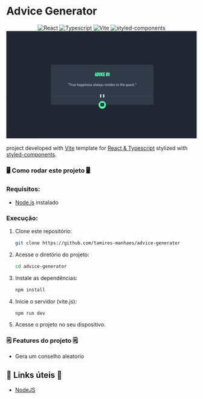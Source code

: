# Advice Generator

<div align="center">
<div data-badges>
    <img src="https://img.shields.io/badge/react-%2320232a.svg?style=for-the-badge&logo=react&logoColor=%2361DAFB" alt="React" />
    <img src="https://img.shields.io/badge/TypeScript-3178C6?style=for-the-badge&logo=typescript&logoColor=white" alt="Typescript" />
    <img src="https://img.shields.io/badge/Vite-646CFF?style=for-the-badge&logo=vite&logoColor=white" alt="Vite" />
    <img src="https://img.shields.io/badge/Styled--Components-DB7093?style=for-the-badge&logo=styled-components&logoColor=white" alt="styled-components" />
</div>
<img src="https://github.com/tamires-manhaes/advice-generator/blob/main/advice-generator.png" width="650" />
</div>


project developed with [Vite](https://vitejs.dev/) template for [React & Typescript](https://react.dev/learn/typescript) stylized with [styled-components](https://styled-components.com/). 

### 🖥️ Como rodar este projeto 🖥️

### Requisitos:

- [Node.js](https://nodejs.org/pt) instalado

### Execução:

1. Clone este repositório:

   ```sh
   git clone https://github.com/tamires-manhaes/advice-generator
   ```

2. Acesse o diretório do projeto:

   ```sh
   cd advice-generator
   ```

3. Instale as dependências:

   ```sh
   npm install
   ```

4. Inicie o servidor (vite.js):

   ```sh
   npm run dev
   ```

5. Acesse o projeto no seu dispositivo.

### 🗒️ Features do projeto 🗒️

- Gera um conselho aleatorio 

## 💎 Links úteis 💎

- [NodeJS](https://nodejs.org/docs/latest/api/)
